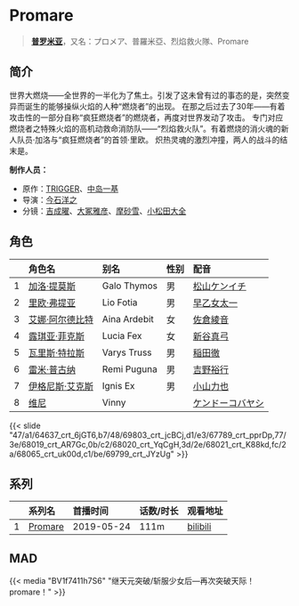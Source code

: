 # Promare


> <u>**[普罗米亚](http://bgm.tv/subject/218713)**</u>，又名：プロメア、普羅米亞、烈焰救火隊、Promare

## 简介


世界大燃烧——全世界的一半化为了焦土。引发了这未曾有过的事态的是，突然变异而诞生的能够操纵火焰的人种“燃烧者”的出现。
在那之后过去了30年——有着攻击性的一部分自称“疯狂燃烧者”的燃烧者，再度对世界发动了攻击。
专门对应燃烧者之特殊火焰的高机动救命消防队——“烈焰救火队”。有着燃烧的消火魂的新人队员·加洛与“疯狂燃烧者”的首领·里欧。
炽热灵魂的激烈冲撞，两人的战斗的结末是。

**制作人员：**
- 原作：[TRIGGER](http://bgm.tv/person/8008)、[中岛一基](http://bgm.tv/person/1757)
- 导演：[今石洋之](http://bgm.tv/person/1755)
- 分镜：[吉成曜](http://bgm.tv/person/9752)、[大冢雅彦](http://bgm.tv/person/760)、[摩砂雪](http://bgm.tv/person/254)、[小松田大全](http://bgm.tv/person/15478)

## 角色

|     |   角色名   |   别名  | 性别 |  配音  |
|:--- |:------  |:----      |:---  |:--   |
| 1 | [加洛·提莫斯](http://bgm.tv/character/64637) | Galo Thymos | 男 | [松山ケンイチ](http://bgm.tv/person/4816) |
| 2 | [里欧·弗提亚](http://bgm.tv/character/69803) | Lio Fotia | 男 | [早乙女太一](http://bgm.tv/person/34520) |
| 3 | [艾娜·阿尔德比特](http://bgm.tv/character/67789) | Aina Ardebit | 女 | [佐倉綾音](http://bgm.tv/person/5745) |
| 4 | [露琪亚·菲克斯](http://bgm.tv/character/68019) | Lucia Fex | 女 | [新谷真弓](http://bgm.tv/person/4318) |
| 5 | [瓦里斯·特拉斯](http://bgm.tv/character/68020) | Varys Truss | 男 | [稲田徹](http://bgm.tv/person/4373) |
| 6 | [雷米·普古纳](http://bgm.tv/character/68021) | Remi Puguna | 男 | [吉野裕行](http://bgm.tv/person/3955) |
| 7 | [伊格尼斯·艾克斯](http://bgm.tv/character/68065) | Ignis Ex | 男 | [小山力也](http://bgm.tv/person/4130) |
| 8 | [维尼](http://bgm.tv/character/69799) | Vinny |  | [ケンドーコバヤシ](http://bgm.tv/person/27933) |

{{< slide "47/a1/64637_crt_6jGT6,b7/48/69803_crt_jcBCj,d1/e3/67789_crt_pprDp,77/3e/68019_crt_AR7Gc,0b/c2/68020_crt_YqCgH,3d/2e/68021_crt_K88kd,fc/2a/68065_crt_uk00d,c1/be/69799_crt_JYzUg" >}}

## 系列

|     |   系列名   |   首播时间  | 话数/时长  | 观看地址 |
|:---  |:------    |:----      |:---       |:---  |
| 1 |[Promare](https://bgm.tv/subject/218713)| 2019-05-24 | 111m | [bilibili](https://www.bilibili.com/bangumi/play/ss38790)   |


## MAD

{{< media  "BV1f7411h7S6"
"继天元突破/斩服少女后—再次突破天际！promare！"  >}}
